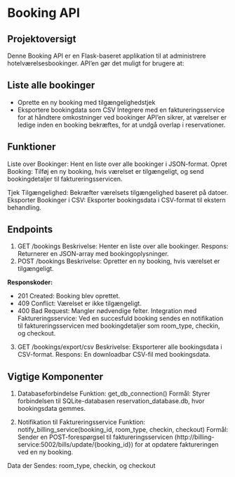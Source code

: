 # Booking API
## Projektoversigt
Denne Booking API er en Flask-baseret applikation til at administrere hotelværelsesbookinger. API’en gør det muligt for brugere at:

## Liste alle bookinger
- Oprette en ny booking med tilgængelighedstjek
- Eksportere bookingdata som CSV
Integrere med en faktureringsservice for at håndtere omkostninger ved bookinger
API’en sikrer, at værelser er ledige inden en booking bekræftes, for at undgå overlap i reservationer.

## Funktioner
Liste over Bookinger: Hent en liste over alle bookinger i JSON-format.
Opret Booking: Tilføj en ny booking, hvis værelset er tilgængeligt, og send bookingdetaljer til faktureringsservicen.

Tjek Tilgængelighed: Bekræfter værelsets tilgængelighed baseret på datoer.
Eksporter Bookinger i CSV: Eksporter bookingsdata i CSV-format til ekstern behandling.

## Endpoints
1. GET /bookings
Beskrivelse: Henter en liste over alle bookinger.
Respons: Returnerer en JSON-array med bookingoplysninger.
2. POST /bookings
Beskrivelse: Opretter en ny booking, hvis værelset er tilgængeligt.

**Responskoder:**

- 201 Created: Booking blev oprettet.
- 409 Conflict: Værelset er ikke tilgængeligt.
- 400 Bad Request: Mangler nødvendige felter.
Integration med Faktureringsservice: Ved en succesfuld booking sendes en notifikation til faktureringsservicen med bookingdetaljer som room_type, checkin, og checkout.

3. GET /bookings/export/csv
Beskrivelse: Eksporterer alle bookingsdata i CSV-format.
Respons: En downloadbar CSV-fil med bookingsdata.

## Vigtige Komponenter
1. Databaseforbindelse
Funktion: get_db_connection()
Formål: Styrer forbindelsen til SQLite-databasen reservation_database.db, hvor bookingsdata gemmes.

2. Notifikation til Faktureringsservice
Funktion: notify_billing_service(booking_id, room_type, checkin, checkout)
Formål: Sender en POST-forespørgsel til faktureringsservicen (http://billing-service:5002/bills/update/{booking_id}) for at opdatere faktureringen ved en ny booking.

Data der Sendes: room_type, checkin, og checkout